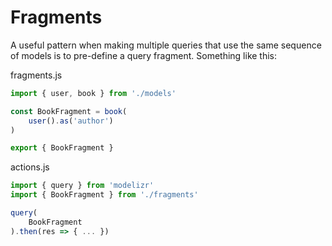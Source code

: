 # Fragments

A useful pattern when making multiple queries that use the same sequence of models is to pre-define a query fragment. Something like this:

fragments.js
```javascript
import { user, book } from './models'

const BookFragment = book(
    user().as('author')
)

export { BookFragment }
```

actions.js
```javascript
import { query } from 'modelizr'
import { BookFragment } from './fragments'

query(
    BookFragment
).then(res => { ... })
```